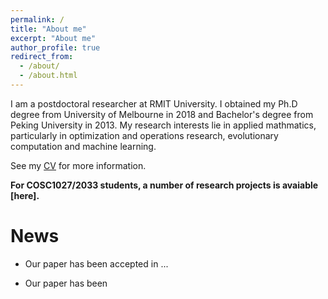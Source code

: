 ```yaml
---
permalink: /
title: "About me"
excerpt: "About me"
author_profile: true
redirect_from: 
  - /about/
  - /about.html
---
```


I am a postdoctoral researcher at RMIT University. I obtained my Ph.D degree from University of Melbourne in 2018 and Bachelor's degree from Peking University in 2013. My research interests lie in applied mathmatics, particularly in optimization and operations research, evolutionary computation and machine learning. <br/>

See my [CV](https://yuansuny.github.io/files/YUANSUN_CV.pdf) for more information. 

__For COSC1027/2033 students, a number of research projects is avaiable [here].__

News
======

* Our paper has been accepted in ...

* Our paper has been 


